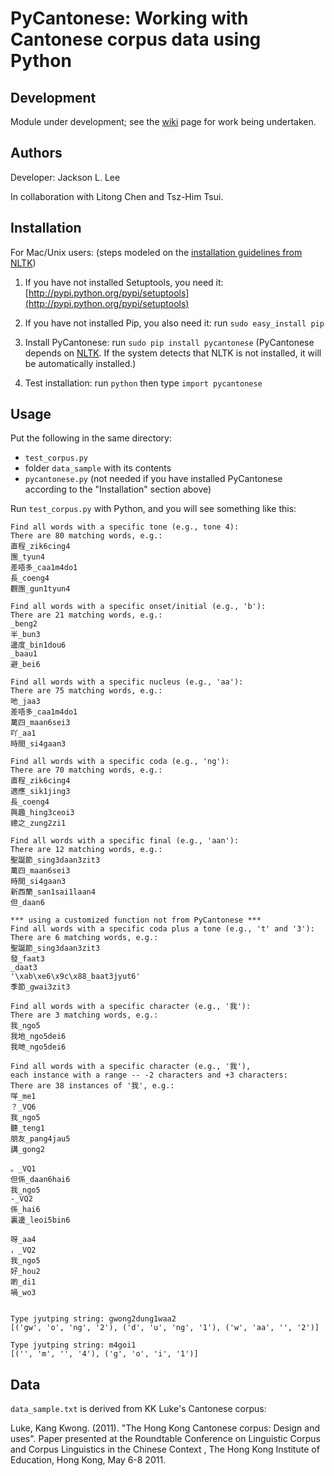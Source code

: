 # PyCantonese: Working with Cantonese corpus data using Python

## Development

Module under development; see the [wiki](https://github.com/pycantonese/pycantonese/wiki) page for work being undertaken.


## Authors

Developer: Jackson L. Lee

In collaboration with Litong Chen and Tsz-Him Tsui.

## Installation

For Mac/Unix users: (steps modeled on the [installation guidelines from NLTK](http://www.nltk.org/install.html))

1. If you have not installed Setuptools, you need it: [http://pypi.python.org/pypi/setuptools](http://pypi.python.org/pypi/setuptools)

2. If you have not installed Pip, you also need it: run ``sudo easy_install pip``

3. Install PyCantonese: run ``sudo pip install pycantonese`` (PyCantonese depends on [NLTK](http://www.nltk.org/). If the system detects that NLTK is not installed, it will be automatically installed.)

4. Test installation: run ``python`` then type ``import pycantonese``

## Usage

Put the following in the same directory:

- `test_corpus.py`
- folder `data_sample` with its contents
- `pycantonese.py` (not needed if you have installed PyCantonese according to the "Installation" section above)

Run `test_corpus.py` with Python, and you will see something like this:

    Find all words with a specific tone (e.g., tone 4):
    There are 80 matching words, e.g.:
    直程_zik6cing4
    團_tyun4
    差唔多_caa1m4do1
    長_coeng4
    觀團_gun1tyun4

    Find all words with a specific onset/initial (e.g., 'b'):
    There are 21 matching words, e.g.:
    _beng2
    半_bun3
    邊度_bin1dou6
    _baau1
    避_bei6

    Find all words with a specific nucleus (e.g., 'aa'):
    There are 75 matching words, e.g.:
    吔_jaa3
    差唔多_caa1m4do1
    萬四_maan6sei3
    吖_aa1
    時間_si4gaan3

    Find all words with a specific coda (e.g., 'ng'):
    There are 70 matching words, e.g.:
    直程_zik6cing4
    適應_sik1jing3
    長_coeng4
    興趣_hing3ceoi3
    總之_zung2zi1

    Find all words with a specific final (e.g., 'aan'):
    There are 12 matching words, e.g.:
    聖誕節_sing3daan3zit3
    萬四_maan6sei3
    時間_si4gaan3
    新西蘭_san1sai1laan4
    但_daan6

    *** using a customized function not from PyCantonese ***
    Find all words with a specific coda plus a tone (e.g., 't' and '3'):
    There are 6 matching words, e.g.:
    聖誕節_sing3daan3zit3
    發_faat3
    _daat3
    '\xab\xe6\x9c\x88_baat3jyut6'
    季節_gwai3zit3

    Find all words with a specific character (e.g., '我'):
    There are 3 matching words, e.g.:
    我_ngo5
    我地_ngo5dei6
    我哋_ngo5dei6

    Find all words with a specific character (e.g., '我'),
    each instance with a range -- -2 characters and +3 characters:
    There are 38 instances of '我', e.g.:
    咩_me1
    ？_VQ6
    我_ngo5
    聽_teng1
    朋友_pang4jau5
    講_gong2

    。_VQ1
    但係_daan6hai6
    我_ngo5
    -_VQ2
    係_hai6
    裏邊_leoi5bin6

    呀_aa4
    ，_VQ2
    我_ngo5
    好_hou2
    啲_di1
    喎_wo3


    Type jyutping string: gwong2dung1waa2
    [('gw', 'o', 'ng', '2'), ('d', 'u', 'ng', '1'), ('w', 'aa', '', '2')]

    Type jyutping string: m4goi1
    [('', 'm', '', '4'), ('g', 'o', 'i', '1')]


## Data

`data_sample.txt` is derived from KK Luke's Cantonese corpus:

Luke, Kang Kwong. (2011). "The Hong Kong Cantonese corpus: Design and uses". Paper presented at the Roundtable Conference on Linguistic Corpus and Corpus Linguistics in the Chinese Context , The Hong Kong Institute of Education, Hong Kong, May 6-8 2011.
